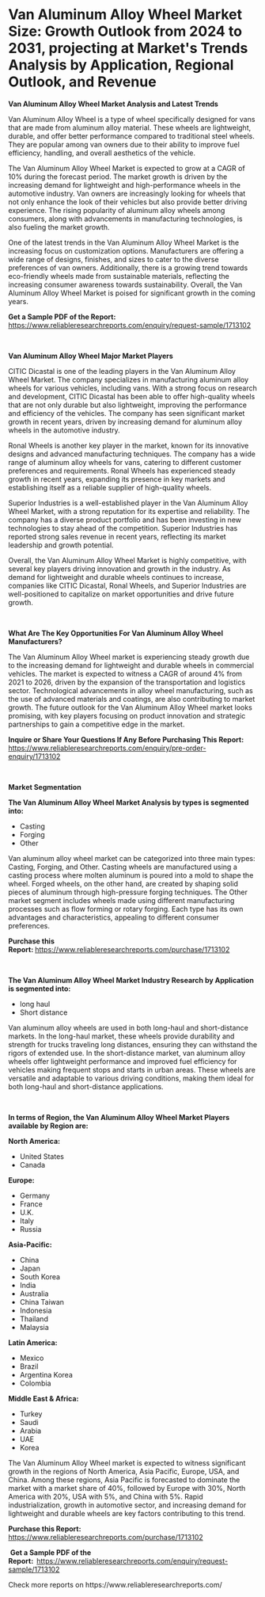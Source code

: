<p><h1>Van Aluminum Alloy Wheel Market Size: Growth Outlook from 2024 to 2031, projecting at Market's Trends Analysis by Application, Regional Outlook, and Revenue</h1></p><p><strong>Van Aluminum Alloy Wheel Market Analysis and Latest Trends</strong></p>
<p><p>Van Aluminum Alloy Wheel is a type of wheel specifically designed for vans that are made from aluminum alloy material. These wheels are lightweight, durable, and offer better performance compared to traditional steel wheels. They are popular among van owners due to their ability to improve fuel efficiency, handling, and overall aesthetics of the vehicle.</p><p>The Van Aluminum Alloy Wheel Market is expected to grow at a CAGR of 10% during the forecast period. The market growth is driven by the increasing demand for lightweight and high-performance wheels in the automotive industry. Van owners are increasingly looking for wheels that not only enhance the look of their vehicles but also provide better driving experience. The rising popularity of aluminum alloy wheels among consumers, along with advancements in manufacturing technologies, is also fueling the market growth.</p><p>One of the latest trends in the Van Aluminum Alloy Wheel Market is the increasing focus on customization options. Manufacturers are offering a wide range of designs, finishes, and sizes to cater to the diverse preferences of van owners. Additionally, there is a growing trend towards eco-friendly wheels made from sustainable materials, reflecting the increasing consumer awareness towards sustainability. Overall, the Van Aluminum Alloy Wheel Market is poised for significant growth in the coming years.</p></p>
<p><strong>Get a Sample PDF of the Report:&nbsp;</strong> <a href="https://www.reliableresearchreports.com/enquiry/request-sample/1713102">https://www.reliableresearchreports.com/enquiry/request-sample/1713102</a></p>
<p>&nbsp;</p>
<p><strong>Van Aluminum Alloy Wheel Major Market Players</strong></p>
<p><p>CITIC Dicastal is one of the leading players in the Van Aluminum Alloy Wheel Market. The company specializes in manufacturing aluminum alloy wheels for various vehicles, including vans. With a strong focus on research and development, CITIC Dicastal has been able to offer high-quality wheels that are not only durable but also lightweight, improving the performance and efficiency of the vehicles. The company has seen significant market growth in recent years, driven by increasing demand for aluminum alloy wheels in the automotive industry.</p><p>Ronal Wheels is another key player in the market, known for its innovative designs and advanced manufacturing techniques. The company has a wide range of aluminum alloy wheels for vans, catering to different customer preferences and requirements. Ronal Wheels has experienced steady growth in recent years, expanding its presence in key markets and establishing itself as a reliable supplier of high-quality wheels.</p><p>Superior Industries is a well-established player in the Van Aluminum Alloy Wheel Market, with a strong reputation for its expertise and reliability. The company has a diverse product portfolio and has been investing in new technologies to stay ahead of the competition. Superior Industries has reported strong sales revenue in recent years, reflecting its market leadership and growth potential.</p><p>Overall, the Van Aluminum Alloy Wheel Market is highly competitive, with several key players driving innovation and growth in the industry. As demand for lightweight and durable wheels continues to increase, companies like CITIC Dicastal, Ronal Wheels, and Superior Industries are well-positioned to capitalize on market opportunities and drive future growth.</p></p>
<p>&nbsp;</p>
<p><strong>What Are The Key Opportunities For Van Aluminum Alloy Wheel Manufacturers?</strong></p>
<p><p>The Van Aluminum Alloy Wheel market is experiencing steady growth due to the increasing demand for lightweight and durable wheels in commercial vehicles. The market is expected to witness a CAGR of around 4% from 2021 to 2026, driven by the expansion of the transportation and logistics sector. Technological advancements in alloy wheel manufacturing, such as the use of advanced materials and coatings, are also contributing to market growth. The future outlook for the Van Aluminum Alloy Wheel market looks promising, with key players focusing on product innovation and strategic partnerships to gain a competitive edge in the market.</p></p>
<p><strong>Inquire or Share Your Questions If Any Before Purchasing This Report:</strong> <a href="https://www.reliableresearchreports.com/enquiry/pre-order-enquiry/1713102">https://www.reliableresearchreports.com/enquiry/pre-order-enquiry/1713102</a></p>
<p>&nbsp;</p>
<p><strong>Market Segmentation</strong></p>
<p><strong>The Van Aluminum Alloy Wheel Market Analysis by types is segmented into:</strong></p>
<p><ul><li>Casting</li><li>Forging</li><li>Other</li></ul></p>
<p><p>Van aluminum alloy wheel market can be categorized into three main types: Casting, Forging, and Other. Casting wheels are manufactured using a casting process where molten aluminum is poured into a mold to shape the wheel. Forged wheels, on the other hand, are created by shaping solid pieces of aluminum through high-pressure forging techniques. The Other market segment includes wheels made using different manufacturing processes such as flow forming or rotary forging. Each type has its own advantages and characteristics, appealing to different consumer preferences.</p></p>
<p><strong>Purchase this Report:&nbsp;</strong><a href="https://www.reliableresearchreports.com/purchase/1713102">https://www.reliableresearchreports.com/purchase/1713102</a></p>
<p>&nbsp;</p>
<p><strong>The Van Aluminum Alloy Wheel Market Industry Research by Application is segmented into:</strong></p>
<p><ul><li>long haul</li><li>Short distance</li></ul></p>
<p><p>Van aluminum alloy wheels are used in both long-haul and short-distance markets. In the long-haul market, these wheels provide durability and strength for trucks traveling long distances, ensuring they can withstand the rigors of extended use. In the short-distance market, van aluminum alloy wheels offer lightweight performance and improved fuel efficiency for vehicles making frequent stops and starts in urban areas. These wheels are versatile and adaptable to various driving conditions, making them ideal for both long-haul and short-distance applications.</p></p>
<p>&nbsp;</p>
<p><strong>In terms of Region, the Van Aluminum Alloy Wheel Market Players available by Region are:</strong></p>
<p>
    <p> <strong> North America: </strong>
        <ul>
            <li>United States</li>
            <li>Canada</li>
        </ul>
        </p> 
    <p> <strong> Europe: </strong>
        <ul>
            <li>Germany</li>
            <li>France</li>
            <li>U.K.</li>
            <li>Italy</li>
            <li>Russia</li>
        </ul>
        </p> 
    <p> <strong> Asia-Pacific: </strong>
        <ul>
            <li>China</li>
            <li>Japan</li>
            <li>South Korea</li>
            <li>India</li>
            <li>Australia</li>
            <li>China Taiwan</li>
            <li>Indonesia</li>
            <li>Thailand</li>
            <li>Malaysia</li>
        </ul>
        </p> 
    <p> <strong> Latin America: </strong>
        <ul>
            <li>Mexico</li>
            <li>Brazil</li>
            <li>Argentina Korea</li>
            <li>Colombia</li>
        </ul>
        </p> 
    <p> <strong> Middle East & Africa: </strong>
        <ul>
            <li>Turkey</li>
            <li>Saudi</li>
            <li>Arabia</li>
            <li>UAE</li>
            <li>Korea</li>
        </ul>
    </p>
    </p>
<p><p>The Van Aluminum Alloy Wheel market is expected to witness significant growth in the regions of North America, Asia Pacific, Europe, USA, and China. Among these regions, Asia Pacific is forecasted to dominate the market with a market share of 40%, followed by Europe with 30%, North America with 20%, USA with 5%, and China with 5%. Rapid industrialization, growth in automotive sector, and increasing demand for lightweight and durable wheels are key factors contributing to this trend.</p></p>
<p><strong>Purchase this Report: </strong><a href="https://www.reliableresearchreports.com/purchase/1713102">https://www.reliableresearchreports.com/purchase/1713102</a></p>
<p>&nbsp;<strong>Get a Sample PDF of the Report:&nbsp;&nbsp;</strong><a href="https://www.reliableresearchreports.com/enquiry/request-sample/1713102">https://www.reliableresearchreports.com/enquiry/request-sample/1713102</a></p>
<p><strong></strong></p>
<p>Check more reports on https://www.reliableresearchreports.com/</p>